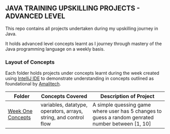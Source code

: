 ## JAVA TRAINING UPSKILLING PROJECTS - ADVANCED LEVEL
This repo contains all projects undertaken during my upskilling journey in Java.

It holds advanced level concepts learnt as I journey through mastery of the Java programming language on a weekly basis.

### Layout of Concepts
Each folder holds projects under concepts learnt during the week created using [IntelliJ IDE](https://www.jetbrains.com/idea/) to demonstrate understanding in concepts outlined as foundational by [Amalitech](https://amalitech.org/).

| Folder | Concepts Covered | Description of Project |
| ------ | ---------------- | ---------------------- |
| [Week One Concepts](./AL-wk1_project) | variables, datatype, operators, arrays, string, and control flow | A simple quessing game where user has 5 changes to guess a random genrated number between [1, 10] |
